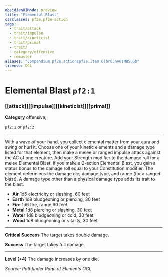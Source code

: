 ```yaml
---
obsidianUIMode: preview
title: "Elemental Blast"
cssclasses: pf2e,pf2e-action
tags:
  - trait/attack
  - trait/impulse
  - trait/kineticist
  - trait/primal
  - trait/
  - category/offensive
  - remaster
aliases: "Compendium.pf2e.actionspf2e.Item.6lbr0Jnv0zMB5uGb"
license: OGL
---
```

# Elemental Blast `pf2:1`

### [[attack]][[impulse]][[kineticist]][[primal]]

**Category** offensive; 




`pf2:1` or `pf2:2`

* * *

With a wave of your hand, you collect elemental matter from your aura and swing or hurl it. Choose one of your kinetic elements and a damage type listed for that element, then make a melee or ranged impulse attack against the AC of one creature. Add your Strength modifier to the damage roll for a melee Elemental Blast. If you make a 2-action Elemental Blast, you gain a status bonus to the damage roll equal to your Constitution modifier. The element determines the damage die, damage type, and range (for a ranged blast). A damage type other than a physical damage type adds its trait to the blast.

*   **Air** 1d6 electricity or slashing, 60 feet
*   **Earth** 1d8 bludgeoning or piercing, 30 feet
*   **Fire** 1d6 fire, range 60 feet
*   **Metal** 1d8 piercing or slashing, 30 feet
*   **Water** 1d8 bludgeoning or cold, 30 feet
*   **Wood** 1d8 bludgeoning or vitality, 30 feet

* * *

**Critical Success** The target takes double damage.

**Success** The target takes full damage.

* * *

**Level (+4)** The damage increases by one die.

*Source: Pathfinder Rage of Elements*
*OGL*